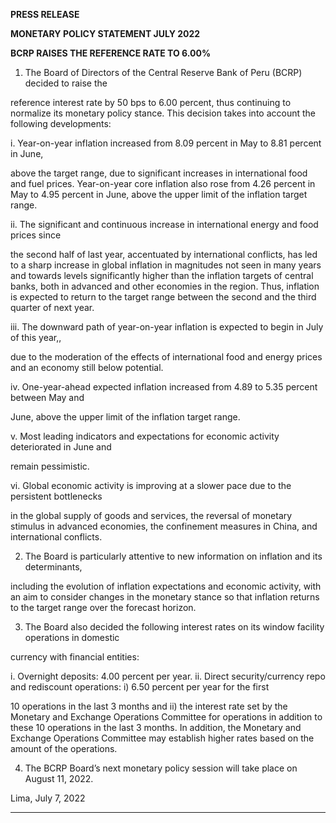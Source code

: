 **PRESS RELEASE**

**MONETARY POLICY STATEMENT JULY 2022**

**BCRP RAISES THE REFERENCE RATE TO 6.00%**

1. The Board of Directors of the Central Reserve Bank of Peru (BCRP) decided to raise the

reference interest rate by 50 bps to 6.00 percent, thus continuing to normalize its monetary
policy stance. This decision takes into account the following developments:

i. Year-on-year inflation increased from 8.09 percent in May to 8.81 percent in June,

above the target range, due to significant increases in international food and fuel prices.
Year-on-year core inflation also rose from 4.26 percent in May to 4.95 percent in June,
above the upper limit of the inflation target range.

ii. The significant and continuous increase in international energy and food prices since

the second half of last year, accentuated by international conflicts, has led to a sharp
increase in global inflation in magnitudes not seen in many years and towards levels
significantly higher than the inflation targets of central banks, both in advanced and
other economies in the region. Thus, inflation is expected to return to the target range
between the second and the third quarter of next year.

iii. The downward path of year-on-year inflation is expected to begin in July of this year,,

due to the moderation of the effects of international food and energy prices and an
economy still below potential.

iv. One-year-ahead expected inflation increased from 4.89 to 5.35 percent between May and

June, above the upper limit of the inflation target range.

v. Most leading indicators and expectations for economic activity deteriorated in June and

remain pessimistic.

vi. Global economic activity is improving at a slower pace due to the persistent bottlenecks

in the global supply of goods and services, the reversal of monetary stimulus in
advanced economies, the confinement measures in China, and international conflicts.

2. The Board is particularly attentive to new information on inflation and its determinants,

including the evolution of inflation expectations and economic activity, with an aim to consider
changes in the monetary stance so that inflation returns to the target range over the forecast
horizon.

3. The Board also decided the following interest rates on its window facility operations in domestic

currency with financial entities:

i. Overnight deposits: 4.00 percent per year.
ii. Direct security/currency repo and rediscount operations: i) 6.50 percent per year for the first

10 operations in the last 3 months and ii) the interest rate set by the Monetary and Exchange
Operations Committee for operations in addition to these 10 operations in the last 3 months.
In addition, the Monetary and Exchange Operations Committee may establish higher rates
based on the amount of the operations.

4. The BCRP Board’s next monetary policy session will take place on August 11, 2022.

Lima, July 7, 2022


-----

